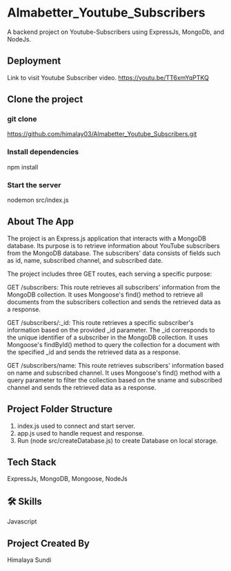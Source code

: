 # Almabetter_Youtube_Subscribers
A backend project on Youtube-Subscribers using ExpressJs, MongoDb, and NodeJs.

## Deployment
Link to visit Youtube Subscriber video.
https://youtu.be/TT6xmYqPTKQ

## Clone the project
### git clone
https://github.com/himalay03/Almabetter_Youtube_Subscribers.git

### Install dependencies
npm install

### Start the server
nodemon src/index.js

## About The App
The project is an Express.js application that interacts with a MongoDB database. Its purpose is to retrieve information about YouTube subscribers from the MongoDB database. The subscribers' data consists of fields such as id, name, subscribed channel, and subscribed date.

The project includes three GET routes, each serving a specific purpose:

GET /subscribers: This route retrieves all subscribers' information from the MongoDB collection. It uses Mongoose's find() method to retrieve all documents from the subscribers collection and sends the retrieved data as a response.

GET /subscribers/:_id: This route retrieves a specific subscriber's information based on the provided _id parameter. The _id corresponds to the unique identifier of a subscriber in the MongoDB collection. It uses Mongoose's findById() method to query the collection for a document with the specified _id and sends the retrieved data as a response.

GET /subscribers/name: This route retrieves subscribers' information based on name and subscribed channel. It uses Mongoose's find() method with a query parameter to filter the collection based on the sname and subscribed channel and sends the retrieved data as a response.

## Project Folder Structure
1. index.js used to connect and start server.
2. app.js used to handle request and response.
3. Run  (node src/createDatabase.js) to create Database on local storage.  

## Tech Stack
ExpressJs,
MongoDB,
Mongoose,
NodeJs

## 🛠 Skills
Javascript

## Project Created By
Himalaya Sundi
